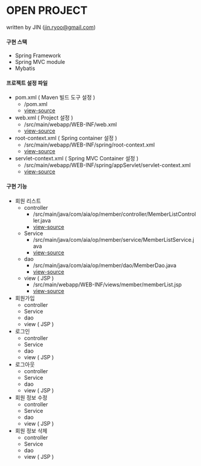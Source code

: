 # OPEN PROJECT
written by JIN (jin.ryoo@gmail.com)

#### 구현 스택
* Spring Framework
* Spring MVC module
* Mybatis

#### 프로젝트 설정 파일
* pom.xml ( Maven 빌드 도구 설정 ) 
    * /pom.xml 
    * [view-source](https://github.com/aiajin/aiajr202003/blob/master/spring_project/Spring-OpenProject/pom.xml)
* web.xml ( Project 설정 )
    * /src/main/webapp/WEB-INF/web.xml      
    * [view-source](https://github.com/aiajin/aiajr202003/blob/master/spring_project/Spring-OpenProject/src/main/webapp/WEB-INF/web.xml)
* root-context.xml ( Spring container 설정 ) 
    * /src/main/webapp/WEB-INF/spring/root-context.xml
    * [view-source](https://github.com/aiajin/aiajr202003/blob/master/spring_project/Spring-OpenProject/src/main/webapp/WEB-INF/spring/root-context.xml)
* servlet-context.xml ( Spring MVC Container 설정 ) 
    * /src/main/webapp/WEB-INF/spring/appServlet/servlet-context.xml
    * [view-source](https://github.com/aiajin/aiajr202003/blob/master/spring_project/Spring-OpenProject/src/main/webapp/WEB-INF/spring/appServlet/servlet-context.xml)

#### 구현 기능

* 회원 리스트
    * controller  
        * /src/main/java/com/aia/op/member/controller/MemberListController.java
        * [view-source](https://github.com/aiajin/aiajr202003/blob/master/spring_project/Spring-OpenProject/src/main/java/com/aia/op/member/controller/MemberListController.java)
    * Service
        * /src/main/java/com/aia/op/member/service/MemberListService.java 
        * [view-source](https://github.com/aiajin/aiajr202003/blob/master/spring_project/Spring-OpenProject/src/main/java/com/aia/op/member/service/MemberListService.java)
    * dao
        * /src/main/java/com/aia/op/member/dao/MemberDao.java
        * [view-source](https://github.com/aiajin/aiajr202003/blob/master/spring_project/Spring-OpenProject/src/main/java/com/aia/op/member/dao/MemberDao.java)
    * view ( JSP )
        * /src/main/webapp/WEB-INF/views/member/memberList.jsp
        * [view-source](https://github.com/aiajin/aiajr202003/blob/master/spring_project/Spring-OpenProject/src/main/webapp/WEB-INF/views/member/memberList.jsp)
* 회원가입
    * controller
    * Service
    * dao
    * view ( JSP )
* 로그인
    * controller
    * Service
    * dao
    * view ( JSP )
* 로그아웃
    * controller
    * Service
    * dao
    * view ( JSP )
* 회원 정보 수정
    * controller
    * Service
    * dao
    * view ( JSP )
* 회원 정보 삭제
    * controller
    * Service
    * dao
    * view ( JSP )
